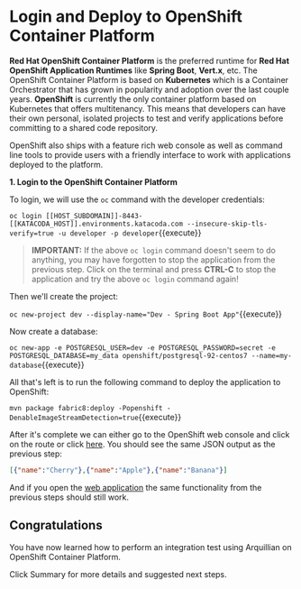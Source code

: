 # Login and Deploy to OpenShift Container Platform

**Red Hat OpenShift Container Platform** is the preferred runtime for **Red Hat OpenShift Application Runtimes** like **Spring Boot**, **Vert.x**, etc. The OpenShift Container Platform is based on **Kubernetes** which is a Container Orchestrator that has grown in popularity and adoption over the last couple years. **OpenShift** is currently the only container platform based on Kubernetes that offers multitenancy. This means that developers can have their own personal, isolated projects to test and verify applications before committing to a shared code repository.

OpenShift also ships with a feature rich web console as well as command line tools to provide users with a friendly interface to work with applications deployed to the platform. 

**1. Login to the OpenShift Container Platform**

To login, we will use the `oc` command with the developer credentials:

``oc login [[HOST_SUBDOMAIN]]-8443-[[KATACODA_HOST]].environments.katacoda.com --insecure-skip-tls-verify=true -u developer -p developer``{{execute}}

>**IMPORTANT:** If the above `oc login` command doesn't seem to do anything, you may have forgotten to stop the application from the previous step. Click on the terminal and press **CTRL-C** to stop the application and try the above `oc login` command again!

Then we'll create the project:

``oc new-project dev --display-name="Dev - Spring Boot App"``{{execute}}

Now create a database:

``oc new-app -e POSTGRESQL_USER=dev -e POSTGRESQL_PASSWORD=secret -e POSTGRESQL_DATABASE=my_data openshift/postgresql-92-centos7 --name=my-database``{{execute}}

All that's left is to run the following command to deploy the application to OpenShift:

``mvn package fabric8:deploy -Popenshift -DenableImageStreamDetection=true``{{execute}}

After it's complete we can either go to the OpenShift web console and click on the route or click [here](https://[[HOST_SUBDOMAIN]]-8080-[[KATACODA_HOST]].environments.katacoda.com/api/fruits). You should see the same JSON output as the previous step:

```json
[{"name":"Cherry"},{"name":"Apple"},{"name":"Banana"}]
```
And if you open the [web application](https://[[HOST_SUBDOMAIN]]-8080-[[KATACODA_HOST]].environments.katacoda.com/) the same functionality from the previous steps should still work.

## Congratulations

You have now learned how to perform an integration test using Arquillian on OpenShift Container Platform. 

Click Summary for more details and suggested next steps.